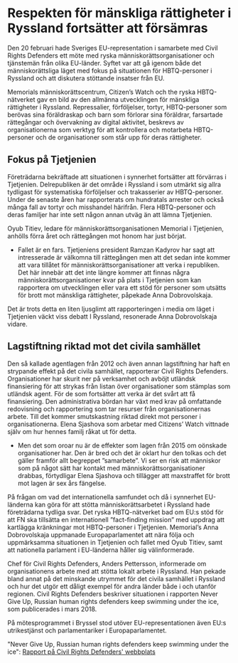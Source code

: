 # Respekten för mänskliga rättigheter i Ryssland fortsätter att försämras

Den 20 februari hade Sveriges EU-representation i samarbete med Civil Rights Defenders ett möte med ryska människorättsorganisationer och tjänstemän från olika EU-länder. Syftet var att gå igenom både det människorättsliga läget med fokus på situationen för HBTQ-personer i Ryssland och att diskutera stöttande insatser från EU.

Memorials människorättscentrum, Citizen’s Watch och the ryska HBTQ-nätverket gav en bild av den allmänna utvecklingen för mänskliga rättigheter i Ryssland. Repressalier, förföljelser, tortyr, HBTQ-personer som berövas sina föräldraskap och barn som förlorar sina föräldrar, farsartade rättegångar och övervakning av digital aktivitet, beskrevs av organisationerna som verktyg för att kontrollera och motarbeta HBTQ-personer och de organisationer som står upp för deras rättigheter.

## Fokus på Tjetjenien

Företrädarna bekräftade att situationen i synnerhet fortsätter att förvärras i Tjetjenien. Delrepubliken är det område i Ryssland i som utmärkt sig allra tydligast för systematiska förföljelser och trakasserier av HBTQ-personer. Under de senaste åren har rapporterats om hundratals arrester och också många fall av tortyr och misshandel härifrån. Flera HBTQ-personer och deras familjer har inte sett någon annan utväg än att lämna Tjetjenien.

Oyub Titiev, ledare för människorättsorganisationen Memorial i Tjetjenien, anhölls förra året och rättegången mot honom har just börjat.

- Fallet är en fars. Tjetjeniens president Ramzan Kadyrov har sagt att intresserade är välkomna till rättegången men att det sedan inte kommer att vara tillåtet för människorättsorganisationer att verka i republiken. Det här innebär att det inte längre kommer att finnas några människorättsorganisationer kvar på plats i Tjetjenien som kan rapportera om utvecklingen eller vara ett stöd för personer som utsätts för brott mot mänskliga rättigheter, påpekade Anna Dobrovolskaja.

Det är trots detta en liten ljusglimt att rapporteringen i media om läget i Tjetjenien väckt viss debatt I Ryssland, resonerade Anna Dobrovolskaja vidare.

## Lagstiftning riktad mot det civila samhället

Den så kallade agentlagen från 2012 och även annan lagstiftning har haft en strypande effekt på det civila samhället, rapporterar Civil Rights Defenders. Organisationer har skurit ner på verksamhet och avböjt utländsk finansiering för att strykas från listan över organisationer som stämplas som utländsk agent. För de som fortsätter att verka är det svårt att få finansiering. Den administrativa bördan har växt med krav på omfattande redovisning och rapportering som tar resurser från organisationernas arbete. Till det kommer smutskastning riktad direkt mot personer i organisationerna. Elena Sjashova som arbetar med Citizens’ Watch vittnade själv om hur hennes familj råkat ut för detta.

- Men det som oroar nu är de effekter som lagen från 2015 om oönskade organisationer har. Den är bred och det är oklart hur den tolkas och det gäller framför allt begreppet ”samarbete”. Vi ser en risk att människor som på något sätt har kontakt med människorättsorganisationer drabbas, förtydligar Elena Sjashova och tillägger att maxstraffet för brott mot lagen är sex års fängelse.

På frågan om vad det internationella samfundet och då i synnerhet EU-länderna kan göra för att stötta människorättsarbetet i Ryssland hade företrädarna tydliga svar. Det ryska HBTQ-nätverket bad om EU:s stöd för att FN ska tillsätta en internationell ”fact-finding mission” med uppdrag att kartlägga kränkningar mot HBTQ-personer i Tjetjenien. Memorial’s Anna Dobrovolskaja uppmanade Europaparlamentet att nära följa och uppmärksamma situationen in Tjetjenien och fallet med Oyub Titiev, samt att nationella parlament i EU-länderna håller sig välinformerade.

Chef för Civil Rights Defenders, Anders Pettersson, informerade om organisationens arbete med att stötta lokalt arbete i Ryssland. Han pekade bland annat på det minskande utrymmet för det civila samhället i Ryssland och hur det utgör ett dåligt exempel för andra länder både i och utanför regionen. Civil Rights Defenders beskriver situationen i rapporten Never Give Up, Russian human rights defenders keep swimming under the ice, som publicerades i mars 2018.

På mötesprogrammet i Bryssel stod utöver EU-representationen även EU:s utrikestjänst och parlamentariker i Europaparlamentet.

"Never Give Up, Russian human rights defenders keep swimming under the ice":
[Rapport på Civil Rights Defenders' webbplats](https://crd.org/sv/2018/03/12/never-give-up-russian-human-rights-defenders-keep-swimming-under-the-ice-2/)
